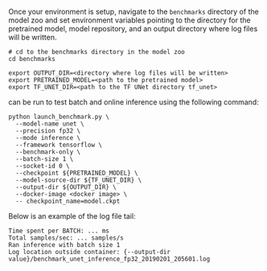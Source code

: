 <!-- 50. Launch benchmark instructions -->
Once your environment is setup, navigate to the `benchmarks` directory of
the model zoo and set environment variables pointing to the directory for the
pretrained model, model repository, and an output directory where log
files will be written.

```
# cd to the benchmarks directory in the model zoo
cd benchmarks

export OUTPUT_DIR=<directory where log files will be written>
export PRETRAINED_MODEL=<path to the pretrained model>
export TF_UNET_DIR=<path to the TF UNet directory tf_unet>
```

<model name> <precision> <mode> can be run to test batch and online inference using the
following command:
```
python launch_benchmark.py \
  --model-name unet \
  --precision fp32 \
  --mode inference \
  --framework tensorflow \
  --benchmark-only \
  --batch-size 1 \
  --socket-id 0 \
  --checkpoint ${PRETRAINED_MODEL} \
  --model-source-dir ${TF_UNET_DIR} \
  --output-dir ${OUTPUT_DIR} \
  --docker-image <docker image> \
  -- checkpoint_name=model.ckpt
```

Below is an example of the log file tail:

```
Time spent per BATCH: ... ms
Total samples/sec: ... samples/s
Ran inference with batch size 1
Log location outside container: {--output-dir value}/benchmark_unet_inference_fp32_20190201_205601.log
```

